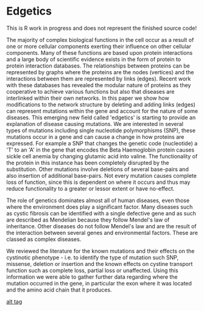 # Edgetics
This is R work in progress and does not represent the finished source code!

The majority of complex biological functions in the cell occur as a result of one or more cellular components exerting their influence on other cellular components. Many of these functions are based upon protein interactions and a large body of scientific evidence exists in the form of protein to protein interaction databases. The relationships between proteins can be represented by graphs where the proteins are the nodes (vertices) and the interactions between them are represented by links (edges). Recent work with these databases has revealed the modular nature of proteins as they cooperative to achieve various functions but also that diseases are  interlinked within their own networks. In this paper we show how modifications to the network structure by deleting and adding links (edges) can represent mutations within the gene and account for the nature of some diseases. This emerging new field called 'edgetics' is starting to provide an explanation of disease causing mutations.
We are interested in several types of mutations including single nucleotide polymorphisms (SNP), these mutations occur in a gene and can cause a change in how proteins are expressed. For example a SNP that changes the genetic code (nucleotide) a 'T' to an 'A' in the gene that encodes the Beta Haemoglobin protein causes sickle cell anemia by changing glutamic acid into valine. The functionality of the protein in this instance has been completely disrupted by the substitution. Other mutations involve deletions of several base-pairs and also insertion of additional base-pairs.  Not every mutation causes complete loss of function, since this is dependent on where it occurs and thus may reduce functionality to a greater or lessor extent or have no-effect. 

The role of genetics dominates almost all of human diseases, even those where the environment does play a significant factor. Many diseases such as cystic fibrosis can be identified with a single defective gene and as such are described as Mendelian because they follow Mendel's law of inheritance. Other diseases do not follow Mendel's law and are the result of the interaction between several genes and environmental factors. These are classed as complex diseases.

We reviewed the literature for the known mutations and their effects on the cystinotic phenotype  - i.e. to identify the type of mutation such SNP, missense, deletion or insertion and the known effects on cystine transport function such as complete loss, partial loss  or unaffected. Using this information we were able to gather further data regarding where the mutation occurred in the gene, in particular the exon where it was located and the amino acid chain that it produces. 

[alt tag](https://github.com/kenmcgarry/Edgetics/edgetics1.png)